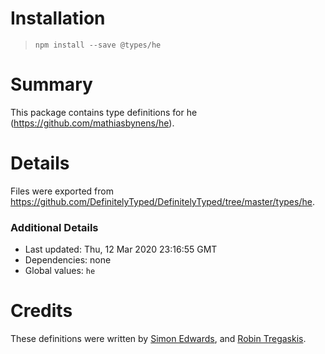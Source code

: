 # Installation
> `npm install --save @types/he`

# Summary
This package contains type definitions for he (https://github.com/mathiasbynens/he).

# Details
Files were exported from https://github.com/DefinitelyTyped/DefinitelyTyped/tree/master/types/he.

### Additional Details
 * Last updated: Thu, 12 Mar 2020 23:16:55 GMT
 * Dependencies: none
 * Global values: `he`

# Credits
These definitions were written by [Simon Edwards](https://github.com/sedwards2009), and [Robin Tregaskis](https://github.com/lokidokicoki).
